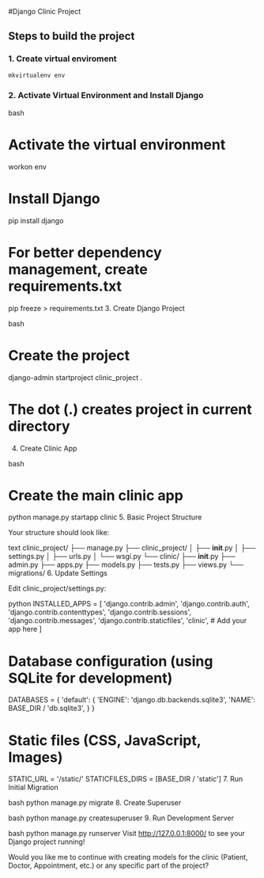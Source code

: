 #Django Clinic Project
## Steps to build the project
### 1. Create virtual enviroment
```bash
mkvirtualenv env
```


### 2. Activate Virtual Environment and Install Django

bash
# Activate the virtual environment
workon env

# Install Django
pip install django

# For better dependency management, create requirements.txt
pip freeze > requirements.txt
3. Create Django Project

bash
# Create the project
django-admin startproject clinic_project .

# The dot (.) creates project in current directory
4. Create Clinic App

bash
# Create the main clinic app
python manage.py startapp clinic
5. Basic Project Structure

Your structure should look like:

text
clinic_project/
├── manage.py
├── clinic_project/
│   ├── __init__.py
│   ├── settings.py
│   ├── urls.py
│   └── wsgi.py
└── clinic/
    ├── __init__.py
    ├── admin.py
    ├── apps.py
    ├── models.py
    ├── tests.py
    ├── views.py
    └── migrations/
6. Update Settings

Edit clinic_project/settings.py:

python
INSTALLED_APPS = [
    'django.contrib.admin',
    'django.contrib.auth',
    'django.contrib.contenttypes',
    'django.contrib.sessions',
    'django.contrib.messages',
    'django.contrib.staticfiles',
    'clinic',  # Add your app here
]

# Database configuration (using SQLite for development)
DATABASES = {
    'default': {
        'ENGINE': 'django.db.backends.sqlite3',
        'NAME': BASE_DIR / 'db.sqlite3',
    }
}

# Static files (CSS, JavaScript, Images)
STATIC_URL = '/static/'
STATICFILES_DIRS = [BASE_DIR / 'static']
7. Run Initial Migration

bash
python manage.py migrate
8. Create Superuser

bash
python manage.py createsuperuser
9. Run Development Server

bash
python manage.py runserver
Visit http://127.0.0.1:8000/ to see your Django project running!

Would you like me to continue with creating models for the clinic (Patient, Doctor, Appointment, etc.) or any specific part of the project?